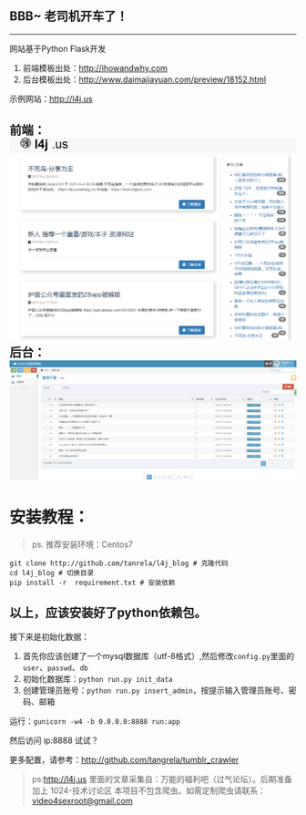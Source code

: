 ## BBB~ 老司机开车了！
------
网站基于Python Flask开发
1. 前端模板出处：http://ihowandwhy.com
2. 后台模板出处：http://www.daimajiayuan.com/preview/18152.html

示例网站：http://l4j.us

前端：
![1.png](1.png)
后台：
![2.png](2.png)
---

# 安装教程：
> ps. 推荐安装环境：Centos7
```
git clone http://github.com/tanrela/l4j_blog # 克隆代码
cd l4j_blog # 切换目录
pip install -r  requirement.txt # 安装依赖
```
## 以上，应该安装好了python依赖包。

接下来是初始化数据：
1. 首先你应该创建了一个mysql数据库（utf-8格式）,然后修改`config.py`里面的`user`、`passwd`、`db`
2. 初始化数据库：`python run.py init_data`
3. 创建管理员账号：`python run.py insert_admin`，按提示输入管理员账号、密码、邮箱

运行：`gunicorn -w4 -b 0.0.0.0:8888 run:app`

然后访问 ip:8888 试试？

更多配置，请参考：http://github.com/tangrela/tumblr_crawler

> ps:http://l4j.us 里面的文章采集自：万能的福利吧（过气论坛）。后期准备加上 1024-技术讨论区
> 本项目不包含爬虫。如需定制爬虫请联系：video4sexroot@gmail.com
